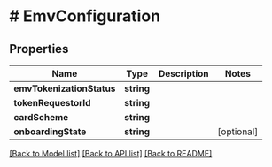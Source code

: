 # # EmvConfiguration

## Properties

Name | Type | Description | Notes
------------ | ------------- | ------------- | -------------
**emvTokenizationStatus** | **string** |  |
**tokenRequestorId** | **string** |  |
**cardScheme** | **string** |  |
**onboardingState** | **string** |  | [optional]

[[Back to Model list]](../../README.md#models) [[Back to API list]](../../README.md#endpoints) [[Back to README]](../../README.md)

